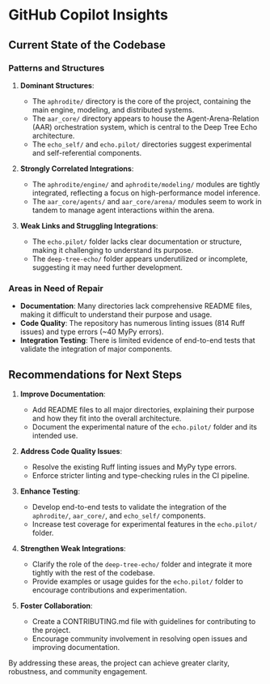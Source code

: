 # GitHub Copilot Insights

## Current State of the Codebase

### Patterns and Structures
1. **Dominant Structures**:
   - The `aphrodite/` directory is the core of the project, containing the main engine, modeling, and distributed systems.
   - The `aar_core/` directory appears to house the Agent-Arena-Relation (AAR) orchestration system, which is central to the Deep Tree Echo architecture.
   - The `echo_self/` and `echo.pilot/` directories suggest experimental and self-referential components.

2. **Strongly Correlated Integrations**:
   - The `aphrodite/engine/` and `aphrodite/modeling/` modules are tightly integrated, reflecting a focus on high-performance model inference.
   - The `aar_core/agents/` and `aar_core/arena/` modules seem to work in tandem to manage agent interactions within the arena.

3. **Weak Links and Struggling Integrations**:
   - The `echo.pilot/` folder lacks clear documentation or structure, making it challenging to understand its purpose.
   - The `deep-tree-echo/` folder appears underutilized or incomplete, suggesting it may need further development.

### Areas in Need of Repair
- **Documentation**: Many directories lack comprehensive README files, making it difficult to understand their purpose and usage.
- **Code Quality**: The repository has numerous linting issues (814 Ruff issues) and type errors (~40 MyPy errors).
- **Integration Testing**: There is limited evidence of end-to-end tests that validate the integration of major components.

## Recommendations for Next Steps

1. **Improve Documentation**:
   - Add README files to all major directories, explaining their purpose and how they fit into the overall architecture.
   - Document the experimental nature of the `echo.pilot/` folder and its intended use.

2. **Address Code Quality Issues**:
   - Resolve the existing Ruff linting issues and MyPy type errors.
   - Enforce stricter linting and type-checking rules in the CI pipeline.

3. **Enhance Testing**:
   - Develop end-to-end tests to validate the integration of the `aphrodite/`, `aar_core/`, and `echo_self/` components.
   - Increase test coverage for experimental features in the `echo.pilot/` folder.

4. **Strengthen Weak Integrations**:
   - Clarify the role of the `deep-tree-echo/` folder and integrate it more tightly with the rest of the codebase.
   - Provide examples or usage guides for the `echo.pilot/` folder to encourage contributions and experimentation.

5. **Foster Collaboration**:
   - Create a CONTRIBUTING.md file with guidelines for contributing to the project.
   - Encourage community involvement in resolving open issues and improving documentation.

By addressing these areas, the project can achieve greater clarity, robustness, and community engagement.
